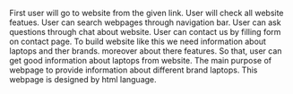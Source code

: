 First user will go to website from the given link.
User will check all website featues.
User can search webpages through navigation bar.
User can ask questions through chat about website.
User can contact us by filling form on contact page.
To build website like this we need information about laptops and ther brands. moreover about there features. 
So that, user can get good information about laptops from website.
The main purpose of webpage to provide information about different brand laptops.
This webpage is designed by html language.



